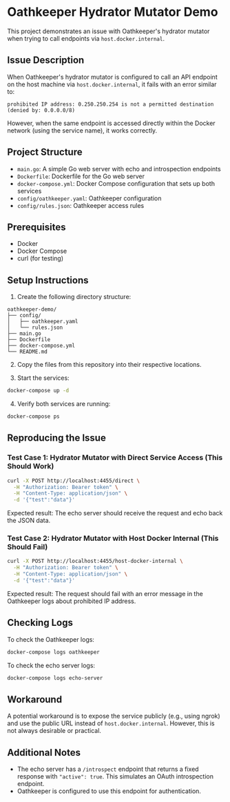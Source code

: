 # Oathkeeper Hydrator Mutator Demo

This project demonstrates an issue with Oathkeeper's hydrator mutator when trying to call endpoints via `host.docker.internal`.

## Issue Description

When Oathkeeper's hydrator mutator is configured to call an API endpoint on the host machine via `host.docker.internal`, it fails with an error similar to:

```
prohibited IP address: 0.250.250.254 is not a permitted destination (denied by: 0.0.0.0/8)
```

However, when the same endpoint is accessed directly within the Docker network (using the service name), it works correctly.

## Project Structure

- `main.go`: A simple Go web server with echo and introspection endpoints
- `Dockerfile`: Dockerfile for the Go web server
- `docker-compose.yml`: Docker Compose configuration that sets up both services
- `config/oathkeeper.yaml`: Oathkeeper configuration
- `config/rules.json`: Oathkeeper access rules

## Prerequisites

- Docker
- Docker Compose
- curl (for testing)

## Setup Instructions

1. Create the following directory structure:

```
oathkeeper-demo/
├── config/
│   ├── oathkeeper.yaml
│   └── rules.json
├── main.go
├── Dockerfile
├── docker-compose.yml
└── README.md
```

2. Copy the files from this repository into their respective locations.

3. Start the services:

```bash
docker-compose up -d
```

4. Verify both services are running:

```bash
docker-compose ps
```

## Reproducing the Issue

### Test Case 1: Hydrator Mutator with Direct Service Access (This Should Work)

```bash
curl -X POST http://localhost:4455/direct \
  -H "Authorization: Bearer token" \
  -H "Content-Type: application/json" \
  -d '{"test":"data"}'
```

Expected result: The echo server should receive the request and echo back the JSON data.

### Test Case 2: Hydrator Mutator with Host Docker Internal (This Should Fail)

```bash
curl -X POST http://localhost:4455/host-docker-internal \
  -H "Authorization: Bearer token" \
  -H "Content-Type: application/json" \
  -d '{"test":"data"}'
```

Expected result: The request should fail with an error message in the Oathkeeper logs about prohibited IP address.

## Checking Logs

To check the Oathkeeper logs:

```bash
docker-compose logs oathkeeper
```

To check the echo server logs:

```bash
docker-compose logs echo-server
```

## Workaround

A potential workaround is to expose the service publicly (e.g., using ngrok) and use the public URL instead of `host.docker.internal`. However, this is not always desirable or practical.

## Additional Notes

- The echo server has a `/introspect` endpoint that returns a fixed response with `"active": true`. This simulates an OAuth introspection endpoint.
- Oathkeeper is configured to use this endpoint for authentication.
